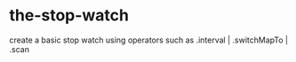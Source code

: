 # the-stop-watch
create a basic stop watch using operators such as .interval | .switchMapTo | .scan
